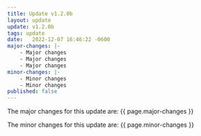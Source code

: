 ```yaml
---
title: Update v1.2.0b
layout: update
update: v1.2.0b
tags: update
date:   2022-12-07 16:46:22 -0600
major-changes: |-
    - Major changes
    - Major changes
    - Major changes
minor-changes: |-
    - Minor changes
    - Minor changes
published: false
---
```


The major changes for this update are:
{{ page.major-changes }}

The minor changes for this update are:
{{ page.minor-changes }}

